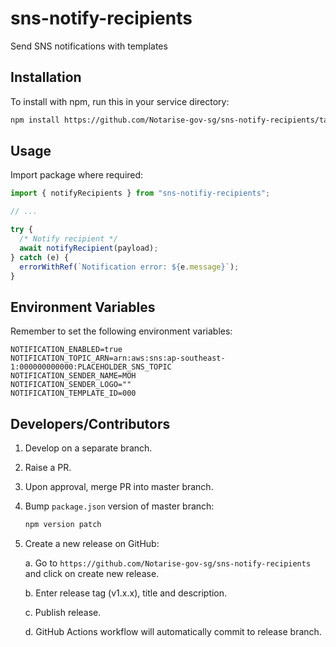 # sns-notify-recipients

Send SNS notifications with templates

## Installation

To install with npm, run this in your service directory:

```bash
npm install https://github.com/Notarise-gov-sg/sns-notify-recipients/tarball/release/v1.0.0
```

## Usage

Import package where required:

```javascript
import { notifyRecipients } from "sns-notifiy-recipients";

// ...

try {
  /* Notify recipient */
  await notifyRecipient(payload);
} catch (e) {
  errorWithRef(`Notification error: ${e.message}`);
}
```

## Environment Variables

Remember to set the following environment variables:

```text
NOTIFICATION_ENABLED=true
NOTIFICATION_TOPIC_ARN=arn:aws:sns:ap-southeast-1:000000000000:PLACEHOLDER_SNS_TOPIC
NOTIFICATION_SENDER_NAME=MOH
NOTIFICATION_SENDER_LOGO=""
NOTIFICATION_TEMPLATE_ID=000
```

## Developers/Contributors

1. Develop on a separate branch.

2. Raise a PR.

3. Upon approval, merge PR into master branch.

4. Bump `package.json` version of master branch:

   ```bash
   npm version patch
   ```

5. Create a new release on GitHub:

   a. Go to `https://github.com/Notarise-gov-sg/sns-notify-recipients` and click on create new release.

   b. Enter release tag (v1.x.x), title and description.

   c. Publish release.

   d. GitHub Actions workflow will automatically commit to release branch.
